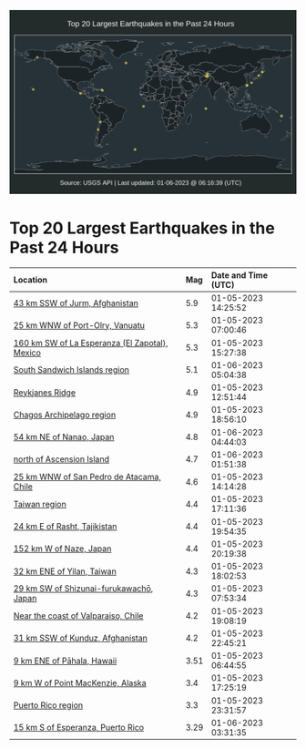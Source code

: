 ![Map](./map.png)

# Top 20 Largest Earthquakes in the Past 24 Hours

| Location | Mag | Date and Time (UTC) |
|:---|:---|:---|
| [43 km SSW of Jurm, Afghanistan](https://earthquake.usgs.gov/earthquakes/eventpage/us7000j2b9) | 5.9 | 01-05-2023 14:25:52 |
| [25 km WNW of Port-Olry, Vanuatu](https://earthquake.usgs.gov/earthquakes/eventpage/us7000j28m) | 5.3 | 01-05-2023 07:00:46 |
| [160 km SW of La Esperanza (El Zapotal), Mexico](https://earthquake.usgs.gov/earthquakes/eventpage/us7000j2ce) | 5.3 | 01-05-2023 15:27:38 |
| [South Sandwich Islands region](https://earthquake.usgs.gov/earthquakes/eventpage/us7000j2h0) | 5.1 | 01-06-2023 05:04:38 |
| [Reykjanes Ridge](https://earthquake.usgs.gov/earthquakes/eventpage/us7000j2ap) | 4.9 | 01-05-2023 12:51:44 |
| [Chagos Archipelago region](https://earthquake.usgs.gov/earthquakes/eventpage/us7000j2dw) | 4.9 | 01-05-2023 18:56:10 |
| [54 km NE of Nanao, Japan](https://earthquake.usgs.gov/earthquakes/eventpage/us7000j2gw) | 4.8 | 01-06-2023 04:44:03 |
| [north of Ascension Island](https://earthquake.usgs.gov/earthquakes/eventpage/us7000j2gb) | 4.7 | 01-06-2023 01:51:38 |
| [25 km WNW of San Pedro de Atacama, Chile](https://earthquake.usgs.gov/earthquakes/eventpage/us7000j2az) | 4.6 | 01-05-2023 14:14:28 |
| [Taiwan region](https://earthquake.usgs.gov/earthquakes/eventpage/us7000j2cx) | 4.4 | 01-05-2023 17:11:36 |
| [24 km E of Rasht, Tajikistan](https://earthquake.usgs.gov/earthquakes/eventpage/us7000j2e7) | 4.4 | 01-05-2023 19:54:35 |
| [152 km W of Naze, Japan](https://earthquake.usgs.gov/earthquakes/eventpage/us7000j2eh) | 4.4 | 01-05-2023 20:19:38 |
| [32 km ENE of Yilan, Taiwan](https://earthquake.usgs.gov/earthquakes/eventpage/us7000j2dm) | 4.3 | 01-05-2023 18:02:53 |
| [29 km SW of Shizunai-furukawachō, Japan](https://earthquake.usgs.gov/earthquakes/eventpage/us7000j28s) | 4.3 | 01-05-2023 07:53:34 |
| [Near the coast of Valparaiso, Chile](https://earthquake.usgs.gov/earthquakes/eventpage/us7000j2dx) | 4.2 | 01-05-2023 19:08:19 |
| [31 km SSW of Kunduz, Afghanistan](https://earthquake.usgs.gov/earthquakes/eventpage/us7000j2f5) | 4.2 | 01-05-2023 22:45:21 |
| [9 km ENE of Pāhala, Hawaii](https://earthquake.usgs.gov/earthquakes/eventpage/hv73295577) | 3.51 | 01-05-2023 06:44:55 |
| [9 km W of Point MacKenzie, Alaska](https://earthquake.usgs.gov/earthquakes/eventpage/ak0238jyi6p) | 3.4 | 01-05-2023 17:25:19 |
| [Puerto Rico region](https://earthquake.usgs.gov/earthquakes/eventpage/pr71391178) | 3.3 | 01-05-2023 23:31:57 |
| [15 km S of Esperanza, Puerto Rico](https://earthquake.usgs.gov/earthquakes/eventpage/pr71391213) | 3.29 | 01-06-2023 03:31:35 |
